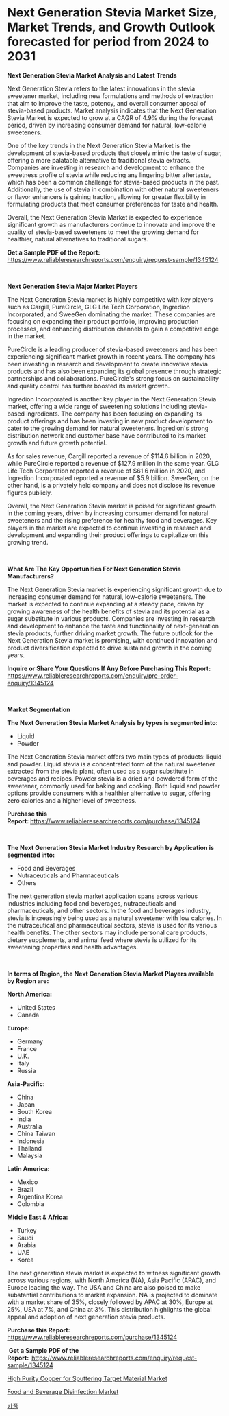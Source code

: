 <p><h1>Next Generation Stevia Market Size, Market Trends, and Growth Outlook forecasted for period from 2024 to 2031</h1></p><p><strong>Next Generation Stevia Market Analysis and Latest Trends</strong></p>
<p><p>Next Generation Stevia refers to the latest innovations in the stevia sweetener market, including new formulations and methods of extraction that aim to improve the taste, potency, and overall consumer appeal of stevia-based products. Market analysis indicates that the Next Generation Stevia Market is expected to grow at a CAGR of 4.9% during the forecast period, driven by increasing consumer demand for natural, low-calorie sweeteners.</p><p>One of the key trends in the Next Generation Stevia Market is the development of stevia-based products that closely mimic the taste of sugar, offering a more palatable alternative to traditional stevia extracts. Companies are investing in research and development to enhance the sweetness profile of stevia while reducing any lingering bitter aftertaste, which has been a common challenge for stevia-based products in the past. Additionally, the use of stevia in combination with other natural sweeteners or flavor enhancers is gaining traction, allowing for greater flexibility in formulating products that meet consumer preferences for taste and health.</p><p>Overall, the Next Generation Stevia Market is expected to experience significant growth as manufacturers continue to innovate and improve the quality of stevia-based sweeteners to meet the growing demand for healthier, natural alternatives to traditional sugars.</p></p>
<p><strong>Get a Sample PDF of the Report:&nbsp;</strong> <a href="https://www.reliableresearchreports.com/enquiry/request-sample/1345124">https://www.reliableresearchreports.com/enquiry/request-sample/1345124</a></p>
<p>&nbsp;</p>
<p><strong>Next Generation Stevia Major Market Players</strong></p>
<p><p>The Next Generation Stevia market is highly competitive with key players such as Cargill, PureCircle, GLG Life Tech Corporation, Ingredion Incorporated, and SweeGen dominating the market. These companies are focusing on expanding their product portfolio, improving production processes, and enhancing distribution channels to gain a competitive edge in the market.</p><p>PureCircle is a leading producer of stevia-based sweeteners and has been experiencing significant market growth in recent years. The company has been investing in research and development to create innovative stevia products and has also been expanding its global presence through strategic partnerships and collaborations. PureCircle's strong focus on sustainability and quality control has further boosted its market growth.</p><p>Ingredion Incorporated is another key player in the Next Generation Stevia market, offering a wide range of sweetening solutions including stevia-based ingredients. The company has been focusing on expanding its product offerings and has been investing in new product development to cater to the growing demand for natural sweeteners. Ingredion's strong distribution network and customer base have contributed to its market growth and future growth potential.</p><p>As for sales revenue, Cargill reported a revenue of $114.6 billion in 2020, while PureCircle reported a revenue of $127.9 million in the same year. GLG Life Tech Corporation reported a revenue of $61.6 million in 2020, and Ingredion Incorporated reported a revenue of $5.9 billion. SweeGen, on the other hand, is a privately held company and does not disclose its revenue figures publicly.</p><p>Overall, the Next Generation Stevia market is poised for significant growth in the coming years, driven by increasing consumer demand for natural sweeteners and the rising preference for healthy food and beverages. Key players in the market are expected to continue investing in research and development and expanding their product offerings to capitalize on this growing trend.</p></p>
<p>&nbsp;</p>
<p><strong>What Are The Key Opportunities For Next Generation Stevia Manufacturers?</strong></p>
<p><p>The Next Generation Stevia market is experiencing significant growth due to increasing consumer demand for natural, low-calorie sweeteners. The market is expected to continue expanding at a steady pace, driven by growing awareness of the health benefits of stevia and its potential as a sugar substitute in various products. Companies are investing in research and development to enhance the taste and functionality of next-generation stevia products, further driving market growth. The future outlook for the Next Generation Stevia market is promising, with continued innovation and product diversification expected to drive sustained growth in the coming years.</p></p>
<p><strong>Inquire or Share Your Questions If Any Before Purchasing This Report:</strong> <a href="https://www.reliableresearchreports.com/enquiry/pre-order-enquiry/1345124">https://www.reliableresearchreports.com/enquiry/pre-order-enquiry/1345124</a></p>
<p>&nbsp;</p>
<p><strong>Market Segmentation</strong></p>
<p><strong>The Next Generation Stevia Market Analysis by types is segmented into:</strong></p>
<p><ul><li>Liquid</li><li>Powder</li></ul></p>
<p><p>The Next Generation Stevia market offers two main types of products: liquid and powder. Liquid stevia is a concentrated form of the natural sweetener extracted from the stevia plant, often used as a sugar substitute in beverages and recipes. Powder stevia is a dried and powdered form of the sweetener, commonly used for baking and cooking. Both liquid and powder options provide consumers with a healthier alternative to sugar, offering zero calories and a higher level of sweetness.</p></p>
<p><strong>Purchase this Report:&nbsp;</strong><a href="https://www.reliableresearchreports.com/purchase/1345124">https://www.reliableresearchreports.com/purchase/1345124</a></p>
<p>&nbsp;</p>
<p><strong>The Next Generation Stevia Market Industry Research by Application is segmented into:</strong></p>
<p><ul><li>Food and Beverages</li><li>Nutraceuticals and Pharmaceuticals</li><li>Others</li></ul></p>
<p><p>The next generation stevia market application spans across various industries including food and beverages, nutraceuticals and pharmaceuticals, and other sectors. In the food and beverages industry, stevia is increasingly being used as a natural sweetener with low calories. In the nutraceutical and pharmaceutical sectors, stevia is used for its various health benefits. The other sectors may include personal care products, dietary supplements, and animal feed where stevia is utilized for its sweetening properties and health advantages.</p></p>
<p>&nbsp;</p>
<p><strong>In terms of Region, the Next Generation Stevia Market Players available by Region are:</strong></p>
<p>
    <p> <strong> North America: </strong>
        <ul>
            <li>United States</li>
            <li>Canada</li>
        </ul>
        </p> 
    <p> <strong> Europe: </strong>
        <ul>
            <li>Germany</li>
            <li>France</li>
            <li>U.K.</li>
            <li>Italy</li>
            <li>Russia</li>
        </ul>
        </p> 
    <p> <strong> Asia-Pacific: </strong>
        <ul>
            <li>China</li>
            <li>Japan</li>
            <li>South Korea</li>
            <li>India</li>
            <li>Australia</li>
            <li>China Taiwan</li>
            <li>Indonesia</li>
            <li>Thailand</li>
            <li>Malaysia</li>
        </ul>
        </p> 
    <p> <strong> Latin America: </strong>
        <ul>
            <li>Mexico</li>
            <li>Brazil</li>
            <li>Argentina Korea</li>
            <li>Colombia</li>
        </ul>
        </p> 
    <p> <strong> Middle East & Africa: </strong>
        <ul>
            <li>Turkey</li>
            <li>Saudi</li>
            <li>Arabia</li>
            <li>UAE</li>
            <li>Korea</li>
        </ul>
    </p>
    </p>
<p><p>The next generation stevia market is expected to witness significant growth across various regions, with North America (NA), Asia Pacific (APAC), and Europe leading the way. The USA and China are also poised to make substantial contributions to market expansion. NA is projected to dominate with a market share of 35%, closely followed by APAC at 30%, Europe at 25%, USA at 7%, and China at 3%. This distribution highlights the global appeal and adoption of next generation stevia products.</p></p>
<p><strong>Purchase this Report: </strong><a href="https://www.reliableresearchreports.com/purchase/1345124">https://www.reliableresearchreports.com/purchase/1345124</a></p>
<p>&nbsp;<strong>Get a Sample PDF of the Report:&nbsp;&nbsp;</strong><a href="https://www.reliableresearchreports.com/enquiry/request-sample/1345124">https://www.reliableresearchreports.com/enquiry/request-sample/1345124</a></p>
<p><strong></strong></p>
<p><p><a href="https://three-jumbo-f6d.notion.site/High-Purity-Copper-for-Sputtering-Target-Material-Market-Research-Report-Reveals-The-Latest-Trends-A-855192d9df73424f9ceb72894dcc3fb9">High Purity Copper for Sputtering Target Material Market</a></p><p><a href="https://view.publitas.com/reportprime-1/food-and-beverage-disinfection-market-size-reflecting-a-forecast-till-2031-market-by-type-by-application-and-by-geography/">Food and Beverage Disinfection Market</a></p><p><a href="https://medium.com/@jerrodhilll68/%EC%B9%B4%ED%92%80-%EC%8B%9C%EC%9E%A5-%EC%A0%90%EC%9C%A0%EC%9C%A8-%EB%B3%80%ED%99%94-%EB%B0%8F-%EC%8B%9C%EC%9E%A5-%EC%84%B1%EC%9E%A5-%EB%8F%99%ED%96%A5-2024-2031-b818f1323936">카풀</a></p></p>